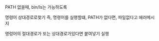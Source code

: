 

PATH 없을때, bin/ls는 가능하도록

명령어 상대경로로찾기
즉, 명령어를 실행할떄,
PATH가 없다면, 파일없다고 에러메시지

명렁어의 절대경로가 또는 상대경로가있다면
붙여넣기 실행

